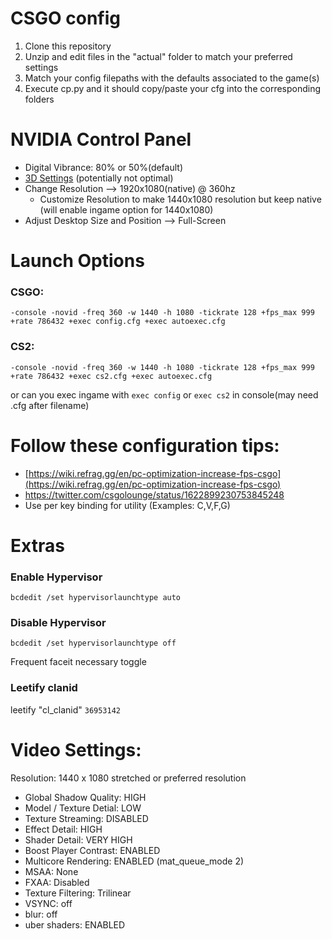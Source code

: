 # CSGO config
1. Clone this repository
2. Unzip and edit files in the "actual" folder to match your preferred settings
3. Match your config filepaths with the defaults associated to the game(s)
4. Execute cp.py and it should copy/paste your cfg into the corresponding folders

# NVIDIA Control Panel
* Digital Vibrance: 80% or 50%(default)
* [3D Settings](https://i.imgur.com/vs5EpQx.gif) (potentially not optimal)
* Change Resolution --> 1920x1080(native) @ 360hz
	* Customize Resolution to make 1440x1080 resolution but keep native (will enable ingame option for 1440x1080)
* Adjust Desktop Size and Position --> Full-Screen
# Launch Options 

### CSGO: 
```
-console -novid -freq 360 -w 1440 -h 1080 -tickrate 128 +fps_max 999 +rate 786432 +exec config.cfg +exec autoexec.cfg 
```

### CS2: 

```
-console -novid -freq 360 -w 1440 -h 1080 -tickrate 128 +fps_max 999 +rate 786432 +exec cs2.cfg +exec autoexec.cfg
```
or can you exec ingame with `exec config` or `exec cs2` in console(may need .cfg after filename)
# Follow these configuration tips:

* [https://wiki.refrag.gg/en/pc-optimization-increase-fps-csgo](https://wiki.refrag.gg/en/pc-optimization-increase-fps-csgo)
* https://twitter.com/csgolounge/status/1622899230753845248
* Use per key binding for utility (Examples: C,V,F,G)

# Extras 
### Enable Hypervisor 
```
bcdedit /set hypervisorlaunchtype auto  
```

### Disable Hypervisor  
```
bcdedit /set hypervisorlaunchtype off  
```
Frequent faceit necessary toggle

### Leetify clanid

leetify "cl_clanid" `36953142`

# Video Settings:

Resolution: 1440 x 1080 stretched or preferred resolution

- Global Shadow Quality: HIGH
- Model / Texture Detial: LOW
- Texture Streaming: DISABLED
- Effect Detail: HIGH
- Shader Detail: VERY HIGH
- Boost Player Contrast: ENABLED
- Multicore Rendering: ENABLED (mat_queue_mode 2)
- MSAA: None
- FXAA: Disabled
- Texture Filtering: Trilinear
- VSYNC: off
- blur: off
- uber shaders: ENABLED

